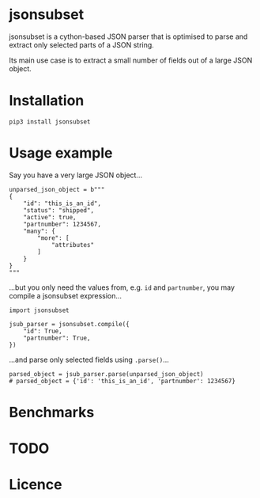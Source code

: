 # jsonsubset

jsonsubset is a cython-based JSON parser that is optimised to parse and extract only selected parts of a JSON string.

Its main use case is to extract a small number of fields out of a large JSON object. 

# Installation

`pip3 install jsonsubset`

# Usage example
Say you have a very large JSON object...
```
unparsed_json_object = b"""
{
    "id": "this_is_an_id",
    "status": "shipped",
    "active": true,
    "partnumber": 1234567,
    "many": {
        "more": [
            "attributes"
        ]
    }
}
"""
```
...but you only need the values from, e.g. `id` and `partnumber`, you may compile a jsonsubset expression...
```
import jsonsubset

jsub_parser = jsonsubset.compile({
    "id": True,
    "partnumber": True, 
})
```
...and parse only selected fields using `.parse()`...
```
parsed_object = jsub_parser.parse(unparsed_json_object)
# parsed_object = {'id': 'this_is_an_id', 'partnumber': 1234567}
```

# Benchmarks
# TODO

# Licence
